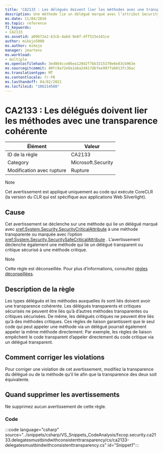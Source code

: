 ```yaml
---
title: 'CA2133 : Les délégués doivent lier les méthodes avec une transparence cohérente'
description: Une méthode lie un délégué marqué avec l’attribut SecurityCritical à une méthode transparente ou marquée à l’aide de l’attribut SecuritySafeCritical, ou lie un délégué transparent ou critique sécurisé à une méthode critique de.
ms.date: 11/04/2016
ms.topic: reference
f1_keywords:
- CA2133
ms.assetid: a09672e2-63cb-4abd-9e8f-dff515e101ce
author: mikejo5000
ms.author: mikejo
manager: jmartens
ms.workload:
- multiple
ms.openlocfilehash: 3ed864cce06ea120d2f7bb3315370e6e83cb963e
ms.sourcegitcommit: 80fc9a72e9a1aba2d417dbfee997fab013fc36ac
ms.translationtype: MT
ms.contentlocale: fr-FR
ms.lasthandoff: 04/02/2021
ms.locfileid: "106214588"
---
```

# <a name="ca2133-delegates-must-bind-to-methods-with-consistent-transparency"></a>CA2133 : Les délégués doivent lier les méthodes avec une transparence cohérente

|Élément|Valeur|
|-|-|
|ID de la règle|CA2133|
|Category|Microsoft.Security|
|Modification avec rupture|Rupture|

> [!NOTE]
> Cet avertissement est appliqué uniquement au code qui exécute CoreCLR (la version du CLR qui est spécifique aux applications Web Silverlight).

## <a name="cause"></a>Cause
Cet avertissement se déclenche sur une méthode qui lie un délégué marqué avec <xref:System.Security.SecurityCriticalAttribute> à une méthode transparente ou marquée avec l’option <xref:System.Security.SecuritySafeCriticalAttribute> . L’avertissement déclenche également une méthode qui lie un délégué transparent ou critique sécurisé à une méthode critique.

> [!NOTE]
> Cette règle est déconseillée. Pour plus d’informations, consultez [règles déconseillées](fxcop-unported-deprecated-rules.md).

## <a name="rule-description"></a>Description de la règle

Les types délégués et les méthodes auxquelles ils sont liés doivent avoir une transparence cohérente. Les délégués transparents et critiques sécurisés ne peuvent être liés qu’à d’autres méthodes transparentes ou critiques sécurisées. De même, les délégués critiques ne peuvent être liés qu’à des méthodes critiques. Ces règles de liaison garantissent que le seul code qui peut appeler une méthode via un délégué pourrait également appeler la même méthode directement. Par exemple, les règles de liaison empêchent le code transparent d’appeler directement du code critique via un délégué transparent.

## <a name="how-to-fix-violations"></a>Comment corriger les violations

Pour corriger une violation de cet avertissement, modifiez la transparence du délégué ou de la méthode qu’il lie afin que la transparence des deux soit équivalente.

## <a name="when-to-suppress-warnings"></a>Quand supprimer les avertissements

Ne supprimez aucun avertissement de cette règle.

### <a name="code"></a>Code

:::code language="csharp" source="../snippets/csharp/VS_Snippets_CodeAnalysis/fxcop.security.ca2133.delegatesmustbindwithconsistenttransparency/cs/ca2133-delegatesmustbindwithconsistenttransparency.cs" id="Snippet1":::

